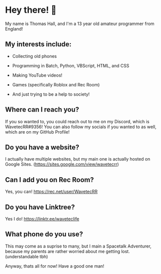# Hey there! 👋

My name is Thomas Hall, and I'm a 13 year old amateur programmer from England!

## My interests include: 

- Collecting old phones

- Programming in Batch, Python, VBScript, HTML, and CSS

- Making YouTube videos!

- Games (specifically Roblox and Rec Room)

- And just trying to be a help to society!

## Where can I reach you?

If you so wanted to, you could reach out to me on my Discord, which is WavetecRR#9356! You can also follow my socials if you wanted to as well, which are on my GitHub Profile!

## Do you have a website?

I actually have multiple websites, but my main one is actually hosted on Google Sites. (https://sites.google.com/view/wavetecrr)


## Can I add you on Rec Room?

Yes, you can! https://rec.net/user/WavetecRR

## Do you have Linktree?

Yes I do! https://linktr.ee/waveteclife

## What phone do you use?

This may come as a suprise to many, but I main a Spacetalk Adventurer, because my parents are rather worried about me getting lost. (understandable tbh)

Anyway, thats all for now! Have a good one man!
